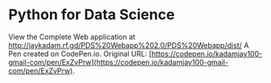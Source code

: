# Python for Data Science

View the Complete Web application at http://jaykadam.rf.gd/PDS%20Webapp%202.0/PDS%20Webapp/dist/
A Pen created on CodePen.io. Original URL: [https://codepen.io/kadamjay100-gmail-com/pen/ExZvPrw](https://codepen.io/kadamjay100-gmail-com/pen/ExZvPrw).


